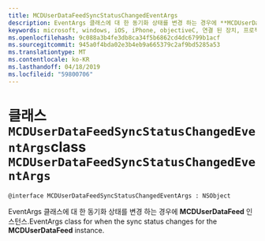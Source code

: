 ```yaml
---
title: MCDUserDataFeedSyncStatusChangedEventArgs
description: EventArgs 클래스에 대 한 동기화 상태를 변경 하는 경우에 **MCDUserDataFeed** 인스턴스.
keywords: microsoft, windows, iOS, iPhone, objectiveC, 연결 된 장치, 프로젝트 로마
ms.openlocfilehash: 9c088a3b4fe3db8ca34f5b6862cd4dc6799b1acf
ms.sourcegitcommit: 945a0f4bda02e3b4eb9a665379c2af9bd5285a53
ms.translationtype: MT
ms.contentlocale: ko-KR
ms.lasthandoff: 04/18/2019
ms.locfileid: "59800706"
---
```

# <a name="class-mcduserdatafeedsyncstatuschangedeventargs"></a><span data-ttu-id="8b5e9-104">클래스 `MCDUserDataFeedSyncStatusChangedEventArgs`</span><span class="sxs-lookup"><span data-stu-id="8b5e9-104">class `MCDUserDataFeedSyncStatusChangedEventArgs`</span></span> 

```
@interface MCDUserDataFeedSyncStatusChangedEventArgs : NSObject
```  

<span data-ttu-id="8b5e9-105">EventArgs 클래스에 대 한 동기화 상태를 변경 하는 경우에 **MCDUserDataFeed** 인스턴스.</span><span class="sxs-lookup"><span data-stu-id="8b5e9-105">EventArgs class for when the sync status changes for the **MCDUserDataFeed** instance.</span></span>